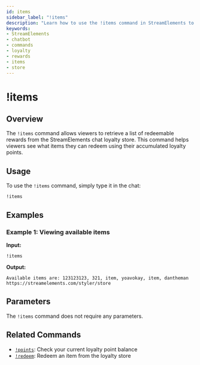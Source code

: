 ```yaml
---
id: items
sidebar_label: "!items"
description: "Learn how to use the !items command in StreamElements to view redeemable rewards in the chat loyalty store."
keywords:
- StreamElements
- chatbot
- commands
- loyalty
- rewards
- items
- store
---
```


# !items

## Overview

The `!items` command allows viewers to retrieve a list of redeemable rewards from the StreamElements chat loyalty store. This command helps viewers see what items they can redeem using their accumulated loyalty points.

## Usage

To use the `!items` command, simply type it in the chat:

```
!items
```

## Examples

### Example 1: Viewing available items

**Input:**
```
!items
```

**Output:**
```
Available items are: 123123123, 321, item, yoavokay, item, dantheman https://streamelements.com/styler/store 
```

## Parameters

The `!items` command does not require any parameters.

## Related Commands

- [`!points`](points.md): Check your current loyalty point balance
- [`!redeem`](redeem.md): Redeem an item from the loyalty store
